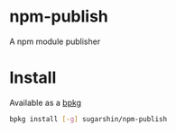 # npm-publish

A npm module publisher

# Install

Available as a [bpkg](http://www.bpkg.sh/)

```sh
bpkg install [-g] sugarshin/npm-publish
```
